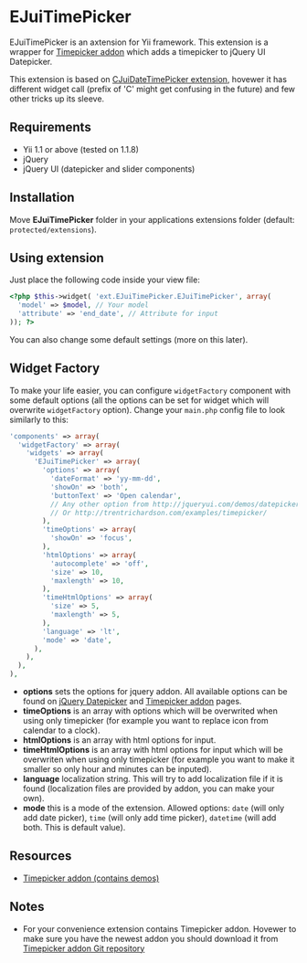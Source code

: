 EJuiTimePicker
==============

EJuiTimePicker is an axtension for Yii framework. This extension is a wrapper for [Timepicker addon](http://trentrichardson.com/examples/timepicker/ "Timepicker addon") which adds a timepicker to jQuery UI Datepicker.

This extension is based on [CJuiDateTimePicker extension](http://www.yiiframework.com/extension/datetimepicker/ "CJuiDateTimePicker extension"), hovewer it has different widget call (prefix of 'C' might get confusing in the future) and few other tricks up its sleeve.

Requirements
------------

* Yii 1.1 or above (tested on 1.1.8)
* jQuery
* jQuery UI (datepicker and slider components)

Installation
------------

Move **EJuiTimePicker** folder in your applications extensions folder (default: `protected/extensions`).

Using extension
---------------

Just place the following code inside your view file:

```php
<?php $this->widget( 'ext.EJuiTimePicker.EJuiTimePicker', array(
  'model' => $model, // Your model
  'attribute' => 'end_date', // Attribute for input
)); ?>
```

You can also change some default settings (more on this later).

Widget Factory
--------------

To make your life easier, you can configure `widgetFactory` component with some default options (all the options can be set for widget which will overwrite `widgetFactory` option). Change your `main.php` config file to look similarly to this:

```php
'components' => array(
  'widgetFactory' => array(
    'widgets' => array(
      'EJuiTimePicker' => array(
        'options' => array(
          'dateFormat' => 'yy-mm-dd',
          'showOn' => 'both',
          'buttonText' => 'Open calendar',
          // Any other option from http://jqueryui.com/demos/datepicker/
          // Or http://trentrichardson.com/examples/timepicker/
        ),
        'timeOptions' => array(
          'showOn' => 'focus',
        ),
        'htmlOptions' => array(
          'autocomplete' => 'off',
          'size' => 10,
          'maxlength' => 10,
        ),
        'timeHtmlOptions' => array(
          'size' => 5,
          'maxlength' => 5,
        ),
        'language' => 'lt',
        'mode' => 'date',
      ),
    ),
  ),
),
```

* **options** sets the options for jquery addon. All available options can be found on [jQuery Datepicker](http://jqueryui.com/demos/datepicker/ "jQuery Datepicker") and [Timepicker addon](http://trentrichardson.com/examples/timepicker/ "Timepicker addon") pages.
* **timeOptions** is an array with options which will be overwrited when using only timepicker (for example you want to replace icon from calendar to a clock).
* **htmlOptions** is an array with html options for input.
* **timeHtmlOptions** is an array with html options for input which will be overwriten when using only timepicker (for example you want to make it smaller so only hour and minutes can be inputed).
* **language** localization string. This will try to add localization file if it is found (localization files are provided by addon, you can make your own).
* **mode** this is a mode of the extension. Allowed options: `date` (will only add date picker), `time` (will only add time picker), `datetime` (will add both. This is default value).

Resources
---------

* [Timepicker addon (contains demos)](http://trentrichardson.com/examples/timepicker/ "Timepicker addon")

Notes
-----

* For your convenience extension contains Timepicker addon. Hovewer to make sure you have the newest addon you should download it from [Timepicker addon Git repository](https://github.com/trentrichardson/jQuery-Timepicker-Addon "Timepicker addon Git repository")